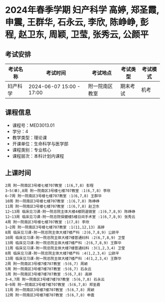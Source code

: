 # 2024年春季学期 妇产科学 高婷, 郑圣霞, 申震, 王群华, 石永云, 李欣, 陈峥峥, 彭程, 赵卫东, 周颖, 卫莹, 张秀云, 公颜平




## 考试安排

| 考试名称 | 考试时间 | 考试地点 | 考试类型 | 考试模式 |
| -------- | -------- | -------- | -------- | -------- |
| 妇产科学 | 2024-06-07 15:00 - 17:00 | 附一院南区教室 | 期末考试 | 机考 |





## 课程信息

- 课程号：MED3013.01
- 学分：4
- 教学类型：理论课
- 开课单位：生命科学与医学部
- 课程类别：专业核心
- 课程层次：本科计划内课程

## 上课时间

```
2周 附一院南区3号楼七楼707教室 :1(6,7,8) 彭程
3~5(单),8周 附一院南区3号楼七楼707教室 :1(6,7,8) 李欣
6~7周 附一院南区3号楼七楼707教室 :1(6,7,8) 王群华
10周 附一院南区3号楼七楼707教室 :1(6,7,8) 陈峥峥
11周 附一院南区3号楼七楼707教室 :1(6,7,8) 赵卫东
12~13周 临床见习课-附一院总院主体大楼4楼阴道镜室 :1(6,7,8,9) 陈峥峥
12~13周 临床见习课-附一院总院保健楼5楼日间手术室 :1(6,7,8,9) 张秀云
4周 附一院南区3号楼七楼707教室 :1(7,8) 李欣
1~2周 附一院南区3号楼七楼707教室 :1(11,12,13) 高婷
8周 临床见习课-附一院总院主体大楼7楼产科 :2(6,7,8,9) 公颜平
10周 临床见习课-附一院总院主体大楼7楼普通妇科 :2(6,7,8,9) 卫莹
13周 临床见习课-附一院总院主体大楼7楼产科 :2(6,7,8,9) 王群华
11周 临床见习课-附一院总院主体大楼7楼普通妇科 :3(1,2,3,4) 卫莹
8周 临床见习课-附一院总院主体大楼7楼产科 :4(1,2,3,4) 公颜平
13周 临床见习课-附一院总院主体大楼7楼产科 :4(1,2,3,4) 王群华
2周 附一院南区3号楼7楼707教室 :5(6,7) 周颖
5周 附一院南区3号楼7楼707教室 :5(6,7) 石永云
1周 附一院南区3号楼7楼707教室 :5(6,7,8) 高婷
3~4,7周 附一院南区3号楼7楼707教室 :5(6,7,8) 石永云
8~9周 附一院南区3号楼7楼707教室 :5(6,7,8) 郑圣霞
11周 附一院南区3号楼7楼707教室 :5(6,7,8) 周颖
12周 附一院南区3号楼7楼707教室 :5(6,7,8) 申震
```

